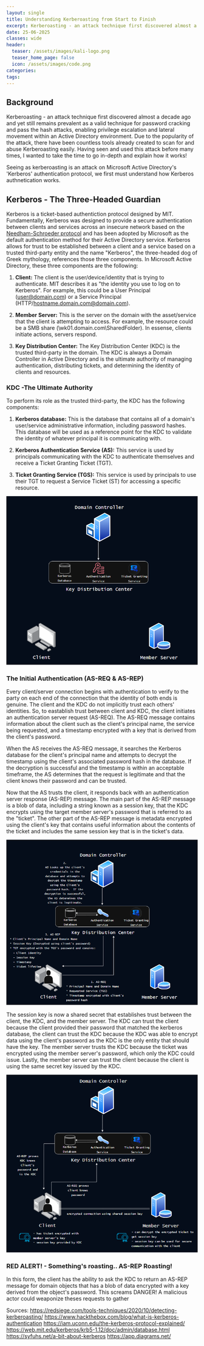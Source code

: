 ```yaml
---
layout: single
title: Understanding Kerberoasting from Start to Finish
excerpt: Kerberoasting - an attack technique first discovered almost a decade ago and yet still remains prevalent as a valid technique for password cracking and pass the hash attacks, enabling privilege escalation and lateral movement within an Active Directory environment.  Due to the popularity of the attack, there have been countless tools already created to scan for and abuse Kerberoasting easily.  Having used this attack before many times in CTFs and while studying for my OSCP I believed that I understood how it worked, but recently I was asked to explain it fully and I found myself grasping at terms making me realize I didn't quite know this technique as well as I thought!"
date: 25-06-2025
classes: wide
header:
  teaser: /assets/images/kali-logo.png
  teaser_home_page: false
  icon: /assets/images/code.png
categories:
tags:
---
```


## Background

Kerberoasting - an attack technique first discovered almost a decade ago and yet still remains prevalent as a valid technique for password cracking and pass the hash attacks, enabling privilege escalation and lateral movement within an Active Directory environment.  Due to the popularity of the attack, there have been countless tools already created to scan for and abuse Kerberoasting easily.  Having seen and used this attack before many times, I wanted to take the time to go in-depth and explain how it works!

Seeing as kerberoasting is an attack on Microsoft Active Directory's 'Kerberos' authentication protocol, we first must understand how Kerberos authnetication works.

## Kerberos - The Three-Headed Guardian

Kerberos is a ticket-based authentiction protocol designed by MIT.  Fundamentally, Kerberos was designed to provide a secure authentication between clients and services across an insecure network based on the [Needham-Schroeder protocol](https://en.wikipedia.org/wiki/Needham%E2%80%93Schroeder_protocol) and has been adopted by Microsoft as the default authentication method for their Active Directory service.  Kerberos allows for trust to be established between a client and a service based on a trusted third-party entity and the name "Kerberos", the three-headed dog of Greek mythology, references those three components.  In Microsoft Active Directory, these three components are the following:

1. **Client:**  The client is the user/device/identity that is trying to authenticate.  MIT describes it as "the identity you use to log on to Kerberos".  For example, this could be a User Principal (user@domain.com) or a Service Principal (HTTP/hostname.domain.com@domain.com).

2. **Member Server:** This is the server on the domain with the asset/service that the client is attempting to access.  For example, the resource could be a SMB share (\\wk01.domain.com\SharedFolder).  In essense, clients initiate actions, servers respond.

3. **Key Distribution Center:** The Key Distribution Center (KDC) is the trusted third-party in the domain.  The KDC is always a Domain Controller in Active Directory and is the ultimate authority of managing authentication, distributing tickets, and determining the identity of clients and resources.

### KDC -The Ultimate Authority

To perform its role as the trusted third-party, the KDC has the following components:

1. **Kerberos database:** This is the database that contains all of a domain's user/service administrative information, including password hashes.  This database will be used as a reference point for the KDC to validate the identity of whatever principal it is communicating with.

2. **Kerberos Authentication Service (AS):** This service is used by principals communicating with the KDC to authenticate themselves and receive a Ticket Granting Ticket (TGT).

2. **Ticket Granting Service (TGS):**  This service is used by principals to use their TGT to request a Service Ticket (ST) for accessing a specific resource.

<p align="center">
  <img src="/assets/images/Kerberoasting/Kerberos-Setup.png">
</p>

### The Initial Authentication (AS-REQ & AS-REP)

Every client/server connection begins with authentication to verify to the party on each end of the connection that the identity of both ends is genuine.  The client and the KDC do not implicitly trust each others' identities.  So, to eastablish trust between client and KDC, the client initiates an authentication server request (AS-REQ).  The AS-REQ message contains information about the client such as the client's principal name, the service being requested, and a timestamp encrypted with a key that is derived from the client's password.

When the AS receives the AS-REQ message, it searches the Kerberos database for the client's principal name and attempts to decrypt the timestamp using the client's associated password hash in the database.  If the decryption is successful and the timestamp is within an acceptable timeframe, the AS determines that the request is legitimate and that the client knows their password and can be trusted.

Now that the AS trusts the client, it responds back with an authentication server response (AS-REP) message.  The main part of the AS-REP message is a blob of data, including a string known as a session key, that the KDC encrypts using the target member server's password that is referred to as the "ticket".  The other part of the AS-REP message is metadata encrypted using the client's key that contains useful information about the contents of the ticket and includes the same session key that is in the ticket's data.

<p align="center">
  <img src="/assets/images/Kerberoasting/ASREQandASREP.png">
</p>

The session key is now a shared secret that establishes trust between the client, the KDC, and the member server.  The KDC can trust the client because the client provided their password that matched the kerberos database, the client can trust the KDC because the KDC was able to encrypt data using the client's password as the KDC is the only entity that should have the key.  The member server trusts the KDC because the ticket was encrypted using the member server's password, which only the KDC could issue.  Lastly, the member server can trust the client because the client is using the same secret key issued by the KDC.

<p align="center">
  <img src="/assets/images/Kerberoasting/ASREQandASREPfinal.png">
</p>

### RED ALERT! - Something's roasting.. AS-REP Roasting!

In this form, the client has the ability to ask the KDC to return an AS-REP message for domain objects that has a blob of data encrypted with a key derived from the object's password.  This screams DANGER!  A malicious actor could weaponize theses requests to gather 



Sources:
https://redsiege.com/tools-techniques/2020/10/detecting-kerberoasting/
https://www.hackthebox.com/blog/what-is-kerberos-authentication
https://iam.uconn.edu/the-kerberos-protocol-explained/
https://web.mit.edu/kerberos/krb5-1.12/doc/admin/database.html
https://syfuhs.net/a-bit-about-kerberos
https://app.diagrams.net/

